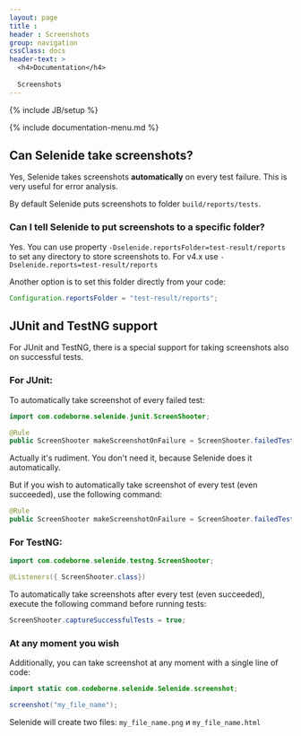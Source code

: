 ```yaml
---
layout: page
title :
header : Screenshots
group: navigation
cssClass: docs
header-text: >
  <h4>Documentation</h4>
  
  Screenshots
---
```

{% include JB/setup %}

{% include documentation-menu.md %}

## Can Selenide take screenshots?

Yes, Selenide takes screenshots **automatically** on every test failure. This is very useful for error analysis.

By default Selenide puts screenshots to folder `build/reports/tests`.


### Can I tell Selenide to put screenshots to a specific folder?

Yes. 
You can use property `-Dselenide.reportsFolder=test-result/reports` to set any directory to store screenshots to.
For v4.x use `-Dselenide.reports=test-result/reports`

Another option is to set this folder directly from your code:

```java
Configuration.reportsFolder = "test-result/reports";
```


## JUnit and TestNG support

For JUnit and TestNG, there is a special support for taking screenshots also on successful tests.


### For JUnit:

To automatically take screenshot of every failed test:

```java
import com.codeborne.selenide.junit.ScreenShooter;

@Rule
public ScreenShooter makeScreenshotOnFailure = ScreenShooter.failedTests();
```

Actually it's rudiment. You don't need it, because Selenide does it automatically.

But if you wish to automatically take screenshot of every test (even succeeded), use the following command:

```java
@Rule
public ScreenShooter makeScreenshotOnFailure = ScreenShooter.failedTests().succeededTests();
```


### For TestNG:

```java
import com.codeborne.selenide.testng.ScreenShooter;

@Listeners({ ScreenShooter.class})
```

To automatically take screenshots after every test (even succeeded), execute the following command before running tests:
```java
ScreenShooter.captureSuccessfulTests = true;
```

### At any moment you wish
Additionally, you can take screenshot at any moment with a single line of code:

```java
import static com.codeborne.selenide.Selenide.screenshot;

screenshot("my_file_name");
```

Selenide will create two files: `my_file_name.png` и `my_file_name.html`
